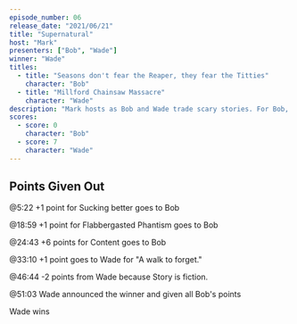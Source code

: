 ```yaml
---
episode_number: 06
release_date: "2021/06/21"
title: "Supernatural"
host: "Mark"
presenters: ["Bob", "Wade"]
winner: "Wade"
titles:
  - title: "Seasons don't fear the Reaper, they fear the Titties"
    character: "Bob"
  - title: "Millford Chainsaw Massacre"
    character: "Wade"
description: "Mark hosts as Bob and Wade trade scary stories. For Bob, it's a strange woman who catches children who stay out too late. For Wade, a true story about how the night after watching “Texas Chainsaw Massacre” may have been scarier than the movie itself!"
scores:
  - score: 0
    character: "Bob"
  - score: 7
    character: "Wade"
---
```


## Points Given Out

@5:22 +1 point for Sucking better goes to Bob

@18:59 +1 point for Flabbergasted Phantism goes to Bob

@24:43 +6 points for Content goes to Bob

@33:10 +1 point goes to Wade for "A walk to forget."

@46:44 -2 points from Wade because Story is fiction.

@51:03 Wade announced the winner and given all Bob's points

Wade wins
